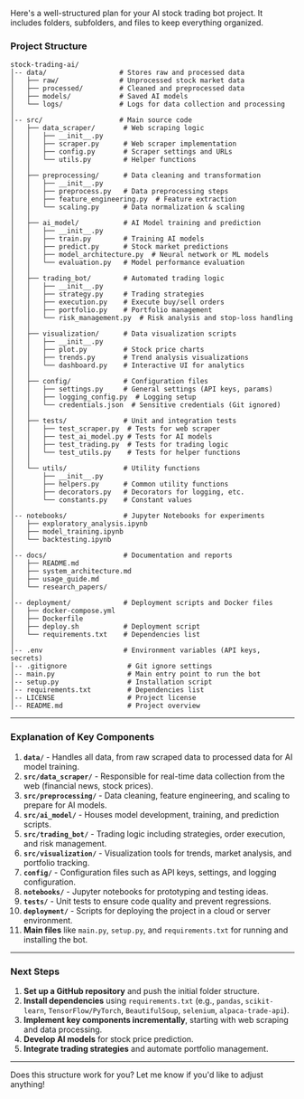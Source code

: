 Here's a well-structured plan for your AI stock trading bot project. It includes folders, subfolders, and files to keep everything organized.

### **Project Structure**

```
stock-trading-ai/
│-- data/                  # Stores raw and processed data
│   ├── raw/               # Unprocessed stock market data
│   ├── processed/         # Cleaned and preprocessed data
│   ├── models/            # Saved AI models
│   └── logs/              # Logs for data collection and processing
│
│-- src/                   # Main source code
│   ├── data_scraper/       # Web scraping logic
│   │   ├── __init__.py
│   │   ├── scraper.py      # Web scraper implementation
│   │   ├── config.py       # Scraper settings and URLs
│   │   └── utils.py        # Helper functions
│   │
│   ├── preprocessing/      # Data cleaning and transformation
│   │   ├── __init__.py
│   │   ├── preprocess.py   # Data preprocessing steps
│   │   ├── feature_engineering.py  # Feature extraction
│   │   └── scaling.py      # Data normalization & scaling
│   │
│   ├── ai_model/           # AI Model training and prediction
│   │   ├── __init__.py
│   │   ├── train.py        # Training AI models
│   │   ├── predict.py      # Stock market predictions
│   │   ├── model_architecture.py  # Neural network or ML models
│   │   └── evaluation.py   # Model performance evaluation
│   │
│   ├── trading_bot/        # Automated trading logic
│   │   ├── __init__.py
│   │   ├── strategy.py     # Trading strategies
│   │   ├── execution.py    # Execute buy/sell orders
│   │   ├── portfolio.py    # Portfolio management
│   │   └── risk_management.py  # Risk analysis and stop-loss handling
│   │
│   ├── visualization/      # Data visualization scripts
│   │   ├── __init__.py
│   │   ├── plot.py         # Stock price charts
│   │   ├── trends.py       # Trend analysis visualizations
│   │   └── dashboard.py    # Interactive UI for analytics
│   │
│   ├── config/             # Configuration files
│   │   ├── settings.py     # General settings (API keys, params)
│   │   ├── logging_config.py  # Logging setup
│   │   └── credentials.json  # Sensitive credentials (Git ignored)
│   │
│   ├── tests/              # Unit and integration tests
│   │   ├── test_scraper.py  # Tests for web scraper
│   │   ├── test_ai_model.py # Tests for AI models
│   │   ├── test_trading.py  # Tests for trading logic
│   │   └── test_utils.py    # Tests for helper functions
│   │
│   └── utils/              # Utility functions
│       ├── __init__.py
│       ├── helpers.py      # Common utility functions
│       ├── decorators.py   # Decorators for logging, etc.
│       └── constants.py    # Constant values
│
│-- notebooks/              # Jupyter Notebooks for experiments
│   ├── exploratory_analysis.ipynb
│   ├── model_training.ipynb
│   └── backtesting.ipynb
│
│-- docs/                   # Documentation and reports
│   ├── README.md
│   ├── system_architecture.md
│   ├── usage_guide.md
│   └── research_papers/
│
│-- deployment/             # Deployment scripts and Docker files
│   ├── docker-compose.yml
│   ├── Dockerfile
│   ├── deploy.sh           # Deployment script
│   └── requirements.txt    # Dependencies list
│
│-- .env                    # Environment variables (API keys, secrets)
│-- .gitignore               # Git ignore settings
│-- main.py                  # Main entry point to run the bot
│-- setup.py                 # Installation script
│-- requirements.txt         # Dependencies list
│-- LICENSE                  # Project license
│-- README.md                # Project overview
```

---

### **Explanation of Key Components**
1. **`data/`** - Handles all data, from raw scraped data to processed data for AI model training.
2. **`src/data_scraper/`** - Responsible for real-time data collection from the web (financial news, stock prices).
3. **`src/preprocessing/`** - Data cleaning, feature engineering, and scaling to prepare for AI models.
4. **`src/ai_model/`** - Houses model development, training, and prediction scripts.
5. **`src/trading_bot/`** - Trading logic including strategies, order execution, and risk management.
6. **`src/visualization/`** - Visualization tools for trends, market analysis, and portfolio tracking.
7. **`config/`** - Configuration files such as API keys, settings, and logging configuration.
8. **`notebooks/`** - Jupyter notebooks for prototyping and testing ideas.
9. **`tests/`** - Unit tests to ensure code quality and prevent regressions.
10. **`deployment/`** - Scripts for deploying the project in a cloud or server environment.
11. **Main files** like `main.py`, `setup.py`, and `requirements.txt` for running and installing the bot.

---

### **Next Steps**
1. **Set up a GitHub repository** and push the initial folder structure.
2. **Install dependencies** using `requirements.txt` (e.g., `pandas`, `scikit-learn`, `TensorFlow/PyTorch`, `BeautifulSoup`, `selenium`, `alpaca-trade-api`).
3. **Implement key components incrementally**, starting with web scraping and data processing.
4. **Develop AI models** for stock price prediction.
5. **Integrate trading strategies** and automate portfolio management.

---

Does this structure work for you? Let me know if you'd like to adjust anything!